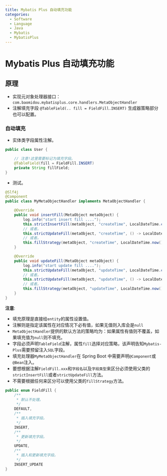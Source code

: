 ```yaml
---
title: Mybatis Plus 自动填充功能
categories:
  - Software
  - Language
  - Java
  - Mybatis
  - MybatisPlus
---
```

# Mybatis Plus 自动填充功能

## 原理

- 实现元对象处理器接口：`com.baomidou.mybatisplus.core.handlers.MetaObjectHandler`
- 注解填充字段 `@TableField(.. fill = FieldFill.INSERT)` 生成器策略部分也可以配置。

### 自动填充

- 实体类字段属性注解。

```java
public class User {

    // 注意!这里需要标记为填充字段。
    @TableField(fill = FieldFill.INSERT)
    private String fillField;
}
```

- 测试。

```java
@Slf4j
@Component
public class MyMetaObjectHandler implements MetaObjectHandler {

    @Override
    public void insertFill(MetaObject metaObject) {
        log.info("start insert fill ....");
        this.strictInsertFill(metaObject, "createTime", LocalDateTime.class, LocalDateTime.now()); // 起始版本 3.3.0（推荐使用）
        // 或者。
        this.strictUpdateFill(metaObject, "createTime", () -> LocalDateTime.now(), LocalDateTime.class); // 起始版本 3.3.3（推荐）
        // 或者。
        this.fillStrategy(metaObject, "createTime", LocalDateTime.now()); // 也可以使用（3.3.0 该方法有bug)
    }

    @Override
    public void updateFill(MetaObject metaObject) {
        log.info("start update fill ....");
        this.strictUpdateFill(metaObject, "updateTime", LocalDateTime.class, LocalDateTime.now()); // 起始版本 3.3.0（推荐）
        // 或者。
        this.strictUpdateFill(metaObject, "updateTime", () -> LocalDateTime.now(), LocalDateTime.class); // 起始版本 3.3.3（推荐）
        // 或者。
        this.fillStrategy(metaObject, "updateTime", LocalDateTime.now()); // 也可以使用（3.3.0 该方法有bug)
    }
}
```

**注意**:

- 填充原理是直接给`entity`的属性设置值。
- 注解则是指定该属性在对应情况下必有值，如果无值则入库会是`null`
- `MetaObjectHandler`提供的默认方法的策略均为：如果属性有值则不覆盖，如果填充值为`null`则不填充。
- 字段必须声明`TableField`注解，属性`fill`选择对应策略，该声明告知`Mybatis-Plus`需要预留注入`SQL`字段。
- 填充处理器`MyMetaObjectHandler`在 Spring Boot 中需要声明`@Component`或`@Bean`注入。
- 要想根据注解`FieldFill.xxx`和`字段名`以及`字段类型`来区分必须使用父类的`strictInsertFill`或者`strictUpdateFill`方法。
- 不需要根据任何来区分可以使用父类的`fillStrategy`方法。

```java
public enum FieldFill {
    /**
     * 默认不处理。
     */
    DEFAULT,
    /**
     * 插入填充字段。
     */
    INSERT,
    /**
     * 更新填充字段。
     */
    UPDATE,
    /**
     * 插入和更新填充字段。
     */
    INSERT_UPDATE
}
```

